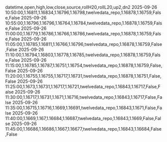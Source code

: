datetime,open,high,low,close,source,rollH20,rollL20,up2,dn2
2025-09-26 10:50:00,1.16811,1.16834,1.16796,1.16798,twelvedata_repo,1.16878,1.16759,False,False
2025-09-26 10:55:00,1.16796,1.16796,1.16764,1.16784,twelvedata_repo,1.16878,1.16759,False,False
2025-09-26 11:00:00,1.16779,1.16786,1.16766,1.16786,twelvedata_repo,1.16878,1.16759,False,False
2025-09-26 11:05:00,1.16785,1.16811,1.16766,1.16796,twelvedata_repo,1.16878,1.16759,False,False
2025-09-26 11:10:00,1.16794,1.16803,1.16778,1.16785,twelvedata_repo,1.16878,1.16759,False,False
2025-09-26 11:15:00,1.16785,1.16787,1.16751,1.16754,twelvedata_repo,1.16878,1.16759,False,False
2025-09-26 11:20:00,1.16755,1.16755,1.16717,1.16731,twelvedata_repo,1.16878,1.16751,False,False
2025-09-26 11:25:00,1.1673,1.16731,1.16717,1.16721,twelvedata_repo,1.16843,1.16717,False,False
2025-09-26 11:30:00,1.16717,1.16731,1.1671,1.16716,twelvedata_repo,1.16843,1.16717,False,False
2025-09-26 11:35:00,1.16715,1.16716,1.1669,1.16691,twelvedata_repo,1.16843,1.1671,False,False
2025-09-26 11:40:00,1.1669,1.167,1.16684,1.16687,twelvedata_repo,1.16843,1.1669,False,False
2025-09-26 11:45:00,1.16686,1.16686,1.1667,1.16677,twelvedata_repo,1.16843,1.16684,False,False

